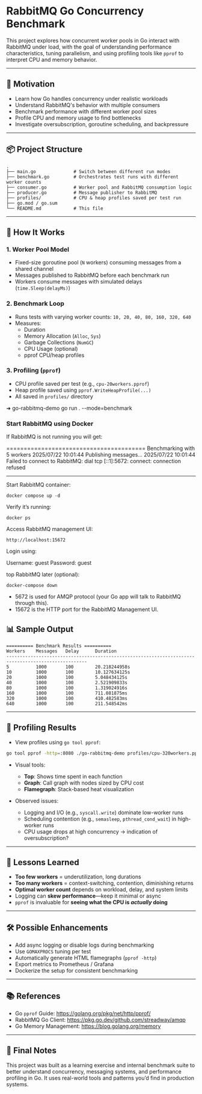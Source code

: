 # RabbitMQ Go Concurrency Benchmark

This project explores how concurrent worker pools in Go interact with RabbitMQ under load, with the goal of understanding performance characteristics, tuning parallelism, and using profiling tools like `pprof` to interpret CPU and memory behavior.

---

## 🧠 Motivation

- Learn how Go handles concurrency under realistic workloads
- Understand RabbitMQ's behavior with multiple consumers
- Benchmark performance with different worker pool sizes
- Profile CPU and memory usage to find bottlenecks
- Investigate oversubscription, goroutine scheduling, and backpressure

---

## 📦 Project Structure

```
.
├── main.go              # Switch between different run modes
├── benchmark.go         # Orchestrates test runs with different worker counts
├── consumer.go          # Worker pool and RabbitMQ consumption logic
├── producer.go          # Message publisher to RabbitMQ
├── profiles/            # CPU & heap profiles saved per test run
├── go.mod / go.sum
└── README.md            # This file
```

---

## 🚀 How It Works

### 1. Worker Pool Model

- Fixed-size goroutine pool (`N` workers) consuming messages from a shared channel
- Messages published to RabbitMQ before each benchmark run
- Workers consume messages with simulated delays (`time.Sleep(delayMs)`)

### 2. Benchmark Loop

- Runs tests with varying worker counts: `10, 20, 40, 80, 160, 320, 640`
- Measures:
  - Duration
  - Memory Allocation (`Alloc`, `Sys`)
  - Garbage Collections (`NumGC`)
  - CPU Usage (optional)
  - pprof CPU/heap profiles

### 3. Profiling (`pprof`)

- CPU profile saved per test (e.g., `cpu-20workers.pprof`)
- Heap profile saved using `pprof.WriteHeapProfile(...)`
- All saved in `profiles/` directory

➜  go-rabbitmq-demo go run . --mode=benchmark    

### Start RabbitMQ using Docker

If RabbitMQ is not running you will get:
                                                       
========================================
Benchmarking with 5 workers
2025/07/22 10:01:44 Publishing messages...
2025/07/22 10:01:44 Failed to connect to RabbitMQ: dial tcp [::1]:5672: connect: connection refused

---

Start RabbitMQ container:

```
docker compose up -d
```

Verify it’s running:

```
docker ps
```

Access RabbitMQ management UI:

```
http://localhost:15672
```

Login using:

Username: guest
Password: guest

top RabbitMQ later (optional):

```
docker-compose down
```

- 5672 is used for AMQP protocol (your Go app will talk to RabbitMQ through this).
- 15672 is the HTTP port for the RabbitMQ Management UI.


## 📊 Sample Output

```
========== Benchmark Results ==========
Workers    Messages   Delay      Duration       
----------------------------------------------------------------------------------------------------
5          1000       100        20.218244958s  
10         1000       100        10.127634125s  
20         1000       100        5.048434125s   
40         1000       100        2.521909833s   
80         1000       100        1.319024916s   
160        1000       100        711.081875ms   
320        1000       100        410.482583ms   
640        1000       100        211.548542ms   
```

---

## 🔬 Profiling Results

- View profiles using `go tool pprof`:

```bash
go tool pprof -http=:8080 ./go-rabbitmq-demo profiles/cpu-320workers.pprof
```

- Visual tools:
  - **Top**: Shows time spent in each function
  - **Graph**: Call graph with nodes sized by CPU cost
  - **Flamegraph**: Stack-based heat visualization

- Observed issues:
  - Logging and I/O (e.g., `syscall.write`) dominate low-worker runs
  - Scheduling contention (e.g., `semasleep`, `pthread_cond_wait`) in high-worker runs
  - CPU usage drops at high concurrency → indication of oversubscription?

---

## 🧵 Lessons Learned

- **Too few workers** = underutilization, long durations
- **Too many workers** = context-switching, contention, diminishing returns
- **Optimal worker count** depends on workload, delay, and system limits
- Logging can **skew performance**—keep it minimal or async
- `pprof` is invaluable for **seeing what the CPU is *actually* doing**

---

## 🛠️ Possible Enhancements

- Add async logging or disable logs during benchmarking
- Use `GOMAXPROCS` tuning per test
- Automatically generate HTML flamegraphs (`pprof -http`)
- Export metrics to Prometheus / Grafana
- Dockerize the setup for consistent benchmarking

---

## 📚 References

- Go `pprof` Guide: https://golang.org/pkg/net/http/pprof/
- RabbitMQ Go Client: https://pkg.go.dev/github.com/streadway/amqp
- Go Memory Management: https://blog.golang.org/memory

---

## 📝 Final Notes

This project was built as a learning exercise and internal benchmark suite to better understand concurrency, messaging systems, and performance profiling in Go. It uses real-world tools and patterns you’d find in production systems.
